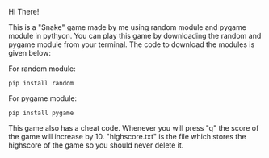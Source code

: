 Hi There!

This is a "Snake" game made by me using random module and pygame module in pythyon. You can play this game by downloading the random and pygame module from your terminal. The code to download the modules is given below:

For random module:
    
    pip install random


For pygame module:
    
    pip install pygame


This game also has a cheat code. Whenever you will press "q" the score of the game will increase by 10. "highscore.txt" is the file which stores the highscore of the game so you should never delete it.